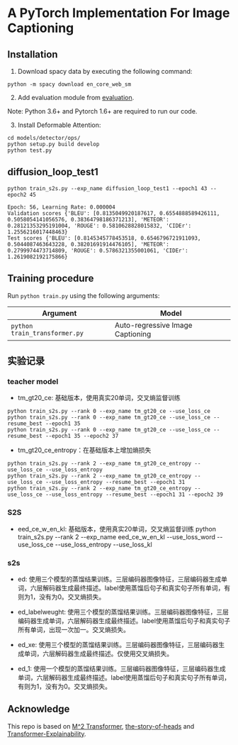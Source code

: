 # A PyTorch Implementation For Image Captioning

## Installation
1. Download spacy data by executing the following command:
```
python -m spacy download en_core_web_sm
```

2. Add evaluation module from [evaluation](https://github.com/aimagelab/meshed-memory-transformer/tree/master/evaluation).

Note: Python 3.6+ and Pytorch 1.6+ are required to run our code. 

3. Install Deformable Attention:
```shell
cd models/detector/ops/
python setup.py build develop
python test.py
```

## diffusion_loop_test1
```
python train_s2s.py --exp_name diffusion_loop_test1 --epoch1 43 --epoch2 45

Epoch: 56, Learning Rate: 0.000004
Validation scores {'BLEU': [0.8135049920187617, 0.6554888589426111, 0.5058054141056576, 0.38364798186371213], 'METEOR': 0.28121353295191004, 'ROUGE': 0.5810628828015832, 'CIDEr': 1.2556216017448463}
Test scores {'BLEU': [0.8145345778453518, 0.6546796721911093, 0.5044087463643228, 0.38201691914476105], 'METEOR': 0.2799974473714809, 'ROUGE': 0.5786321355001061, 'CIDEr': 1.2619082192175866}
```

## Training procedure
Run `python train.py` using the following arguments:

| Argument | Model |
|------|------|
| `python train_transformer.py` | Auto-regressive Image Captioning |

## 实验记录
### teacher model
- tm_gt20_ce: 基础版本，使用真实20单词，交叉熵监督训练
```
python train_s2s.py --rank 0 --exp_name tm_gt20_ce --use_loss_ce
python train_s2s.py --rank 0 --exp_name tm_gt20_ce --use_loss_ce --resume_best --epoch1 35
python train_s2s.py --rank 0 --exp_name tm_gt20_ce --use_loss_ce --resume_best --epoch1 35 --epoch2 37
```
- tm_gt20_ce_entropy：在基础版本上增加熵损失
```
python train_s2s.py --rank 2 --exp_name tm_gt20_ce_entropy --use_loss_ce --use_loss_entropy
python train_s2s.py --rank 2 --exp_name tm_gt20_ce_entropy --use_loss_ce --use_loss_entropy --resume_best --epoch1 31
python train_s2s.py --rank 2 --exp_name tm_gt20_ce_entropy --use_loss_ce --use_loss_entropy --resume_best --epoch1 31 --epoch2 39
```
### S2S
- eed_ce_w_en_kl: 基础版本，使用真实20单词，交叉熵监督训练
python train_s2s.py --rank 2 --exp_name eed_ce_w_en_kl --use_loss_word --use_loss_ce --use_loss_entropy --use_loss_kl
### s2s
- ed: 使用三个模型的蒸馏结果训练。三层编码器图像特征，三层编码器生成单词，六层解码器生成最终描述。label使用蒸馏后句子和真实句子所有单词，有则为1，没有为0。交叉熵损失。

- ed_labelweught: 使用三个模型的蒸馏结果训练。三层编码器图像特征，三层编码器生成单词，六层解码器生成最终描述。label使用蒸馏后句子和真实句子所有单词，出现一次加一。交叉熵损失。

- ed_xe: 使用三个模型的蒸馏结果训练。三层编码器图像特征，三层编码器生成单词，六层解码器生成最终描述。仅使用交叉熵损失。

- ed_1: 使用一个模型的蒸馏结果训练。三层编码器图像特征，三层编码器生成单词，六层解码器生成最终描述。label使用蒸馏后句子和真实句子所有单词，有则为1，没有为0。交叉熵损失。


## Acknowledge
This repo is based on [M^2 Transformer](https://github.com/aimagelab/meshed-memory-transformer), [the-story-of-heads](https://github.com/lena-voita/the-story-of-heads) and [Transformer-Explainability](https://github.com/hila-chefer/Transformer-Explainability).
